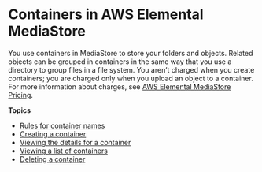# Containers in AWS Elemental MediaStore<a name="containers"></a>

You use containers in MediaStore to store your folders and objects\. Related objects can be grouped in containers in the same way that you use a directory to group files in a file system\. You aren’t charged when you create containers; you are charged only when you upload an object to a container\. For more information about charges, see [AWS Elemental MediaStore Pricing](https://aws.amazon.com/mediastore/pricing/)\.

**Topics**
+ [Rules for container names](containers-rules-for-names.md)
+ [Creating a container](containers-create.md)
+ [Viewing the details for a container](containers-view-details.md)
+ [Viewing a list of containers](containers-view-list.md)
+ [Deleting a container](containers-delete.md)